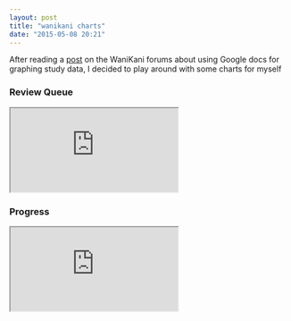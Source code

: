 ```yaml
---
layout: post
title: "wanikani charts"
date: "2015-05-08 20:21"
---
```


After reading a [post] on the WaniKani forums about using Google docs for graphing study data, I decided to play around with some charts for myself

### Review Queue
<iframe class="chart"  src="https://docs.google.com/spreadsheets/d/1Zb61QlJVS81XDmSOOj_eY-Xj098DKNKKxGLSuKL8_Ss/pubchart?oid=681209290&amp;format=interactive"></iframe>

### Progress
<iframe class="chart" src="https://docs.google.com/spreadsheets/d/1e_lcoJCWn_hiuXxoXvahwrq-NKb6DMjPMKcmZfwwIJU/pubchart?oid=1242705804&amp;format=interactive"></iframe>

[post]: https://www.wanikani.com/chat/api-and-third-party-apps/8270
